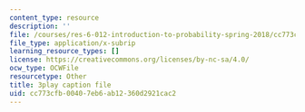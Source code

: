 ```yaml
---
content_type: resource
description: ''
file: /courses/res-6-012-introduction-to-probability-spring-2018/cc773cfb00407eb6ab12360d2921cac2_KPF8owESMdo.srt
file_type: application/x-subrip
learning_resource_types: []
license: https://creativecommons.org/licenses/by-nc-sa/4.0/
ocw_type: OCWFile
resourcetype: Other
title: 3play caption file
uid: cc773cfb-0040-7eb6-ab12-360d2921cac2
---
```

